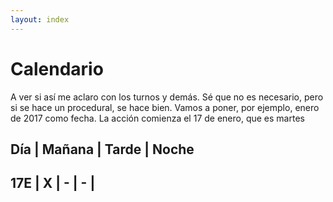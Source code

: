 ```yaml
---
layout: index
---
```

Calendario
======

A ver si así me aclaro con los turnos y demás. Sé que no es necesario,
pero si se hace un procedural, se hace bien.  Vamos a poner, por
ejemplo, enero de 2017 como fecha. La acción comienza el 17 de enero,
que es martes

Día | Mañana | Tarde | Noche
-------------------------------------------
17E | X | - | - |
------------------------------------------


